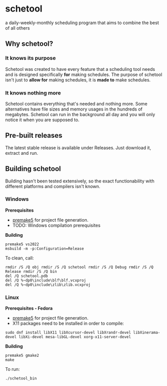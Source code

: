 # schetool

a daily-weekly-monthly scheduling program that aims to combine the best of all others

## Why schetool?

### It knows its purpose

Schetool was created to have every feature that a scheduling tool needs and is designed specifically **for** making schedules. The purpose of schetool isn't just to **allow for** making schedules, it is **made to** make schedules.

### It knows nothing more
Schetool contains everything that's needed and nothing more. Some alternatives have file sizes and memory usages in the hundreds of megabytes. Schetool can run in the background all day and you will only notice it when you are supposed to.

## Pre-built releases

The latest stable release is available under Releases. Just download it, extract and run.

## Building schetool

Building hasn't been tested extensively, so the exact functionability with different platforms and compilers isn't known.

### Windows

**Prerequisites**

* [premake5](https://premake.github.io/download) for project file generation.
* TODO: Windows compilation prerequisites

**Building**

```
premake5 vs2022  
msbuild -m -p:Configuration=Release
```
To clean, call:  
```
rmdir /S /Q obj rmdir /S /Q schetool rmdir /S /Q Debug rmdir /S /Q Release rmdir /S /Q bin  
del /Q schetool.pdb  
del /Q %~dp0\include\blf\blf.vcxproj  
del /Q %~dp0\include\zlib\zlib.vcxproj
```
### Linux

**Prerequisites - Fedora**  

* [premake5](https://premake.github.io/download) for project file generation.
* X11 packages need to be installed in order to compile:
```
sudo dnf install libX11 libXcursor-devel libXrandr-devel libXinerama-devel libXi-devel mesa-libGL-devel xorg-x11-server-devel
```

**Building**

```
premake5 gmake2  
make
```
To run:  
```
./schetool_bin
```
